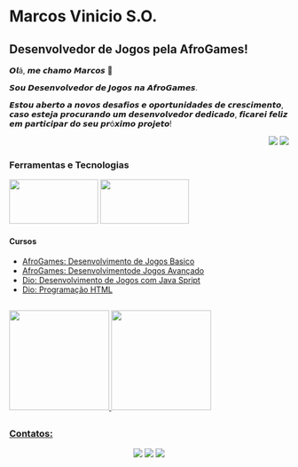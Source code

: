# Marcos Vinicio S.O.
## Desenvolvedor de Jogos pela AfroGames!

𝙊𝙡á, 𝙢𝙚 𝙘𝙝𝙖𝙢𝙤 𝙈𝙖𝙧𝙘𝙤𝙨 👋

𝙎𝙤𝙪 𝘿𝙚𝙨𝙚𝙣𝙫𝙤𝙡𝙫𝙚𝙙𝙤𝙧 𝙙𝙚 𝙅𝙤𝙜𝙤𝙨 𝙣𝙖 𝘼𝙛𝙧𝙤𝙂𝙖𝙢𝙚𝙨.

𝙀𝙨𝙩𝙤𝙪 𝙖𝙗𝙚𝙧𝙩𝙤 𝙖 𝙣𝙤𝙫𝙤𝙨 𝙙𝙚𝙨𝙖𝙛𝙞𝙤𝙨 𝙚 𝙤𝙥𝙤𝙧𝙩𝙪𝙣𝙞𝙙𝙖𝙙𝙚𝙨 𝙙𝙚 𝙘𝙧𝙚𝙨𝙘𝙞𝙢𝙚𝙣𝙩𝙤, 𝙘𝙖𝙨𝙤 𝙚𝙨𝙩𝙚𝙟𝙖 𝙥𝙧𝙤𝙘𝙪𝙧𝙖𝙣𝙙𝙤 𝙪𝙢 𝙙𝙚𝙨𝙚𝙣𝙫𝙤𝙡𝙫𝙚𝙙𝙤𝙧 𝙙𝙚𝙙𝙞𝙘𝙖𝙙𝙤, 𝙛𝙞𝙘𝙖𝙧𝙚𝙞 𝙛𝙚𝙡𝙞𝙯 𝙚𝙢 𝙥𝙖𝙧𝙩𝙞𝙘𝙞𝙥𝙖𝙧 𝙙𝙤 𝙨𝙚𝙪 𝙥𝙧ó𝙭𝙞𝙢𝙤 𝙥𝙧𝙤𝙟𝙚𝙩𝙤!

<p al
<div align="center"> 

</div>

</td></tr>
</table>
</p>

<p align="right">
<img src="https://views.whatilearened.today/views/github/camilafernanda/views.svg"> <a href="https://github.com/camilafernanda/"><img src="https://img.shields.io/github/followers/camilafernanda?color=%234CC61E&label=GitHub%20Followers%20%3A"/></a>
</p>

### Ferramentas e Tecnologias

<img src="https://img.shields.io/badge/Python-3776AB?style=for-the-badge&logo=python&logoColor=white" width="160" height="80"/> <img src="https://img.shields.io/badge/Unity-100000?style=for-the-badge&logo=unity&logoColor=white" width="160" height="80"/> 

#### Cursos

- [AfroGames: Desenvolvimento de Jogos Basico](https://afrogames.com.br/)
- [AfroGames: Desenvolvimentode Jogos Avançado](https://afrogames.com.br/)
- [Dio: Desenvolvimento de Jogos com Java Spript](https://www.dio.me/bootcamp/potencia-tech-ifood-programacao-do-zero)
- [Dio: Programação HTML](https://www.dio.me/bootcamp/potencia-tech-ifood-programacao-do-zero)

##
<div>
  <a href="https://github.com/souzavinii">
  <img height="180em" src="https://github-readme-stats.vercel.app/api/top-langs/?username=souzavinii&layout=compact&langs_count=7&theme=dracula"/>
  <img height="180em" src="https://github-readme-stats.vercel.app/api?username=souzavinii&show_icons=true&theme=dracula&include_all_commits=true&count_private=true"/>
</div>

##
### Contatos:
<div align="center"> 
  <a href="https://instagram.com/souza.vinizin?igshid=OGQ5ZDc2ODk2ZA==" target="_blank"><img src="https://img.shields.io/badge/-Instagram-%23E4405F?style=for-the-badge&logo=instagram&logoColor=white" target="_blank"></a> 
  <a href = "marcosouzavini2018@gmail.com"><img src="https://img.shields.io/badge/-Gmail-%23333?style=for-the-badge&logo=gmail&logoColor=white" target="_blank"></a>
  <a href="https://www.linkedin.com/in/marcos-v-oliveira-9a40b5271?utm_source=share&utm_campaign=share_via&utm_content=profile&utm_medium=android_app" target="_blank"><img src="https://img.shields.io/badge/-LinkedIn-%230077B5?style=for-the-badge&logo=linkedin&logoColor=white" target="_blank"></
